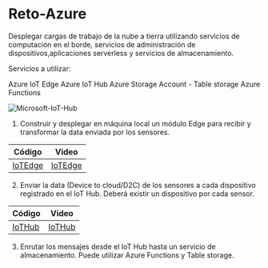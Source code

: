 # Reto-Azure

Desplegar cargas de trabajo de la nube a tierra utilizando servicios de computación en el borde, servicios de administración de dispositivos,aplicaciones serverless
y servicios de almacenamiento.

Servicios a utilizar:

Azure IoT Edge
Azure IoT Hub
Azure Storage Account - Table storage
Azure Functions

![Microsoft-IoT-Hub](https://user-images.githubusercontent.com/84221113/163094754-dd00f104-17f9-4df2-8591-31cfe1475ac8.jpg)

1. Construir y desplegar en máquina local un módulo Edge para recibir y transformar la data enviada por los sensores.

| Código        | Video |
| ------------- | ------------- |
| [IoTEdge](https://github.com/marcolo-30/Reto-Azure/blob/main/IoTEdge%20en%20maquina%20Windows)  | [IoTEdge](https://youtu.be/bbl9TvLVg7Q) |

2. Enviar la data (Device to cloud/D2C) de los sensores a cada dispositivo registrado en el IoT Hub. Deberá existir un dispositivo por cada sensor.

| Código        | Video |
| ------------- | ------------- |
| [IoTHub](https://github.com/marcolo-30/Sistemas-Embebidos-Proyecto-final/blob/main/internet.py)  | [IoTHub](https://www.youtube.com/watch?v=KwvavcBm5tE) |

3. Enrutar los mensajes desde el IoT Hub hasta un servicio de almacenamiento. Puede utilizar Azure Functions y Table storage.






